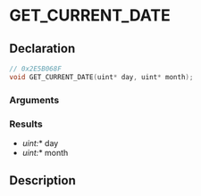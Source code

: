 # GET_CURRENT_DATE

## Declaration
```cpp
// 0x2E5B068F
void GET_CURRENT_DATE(uint* day, uint* month);
```

### Arguments

### Results
- **uint*:** day
- **uint*:** month

## Description
